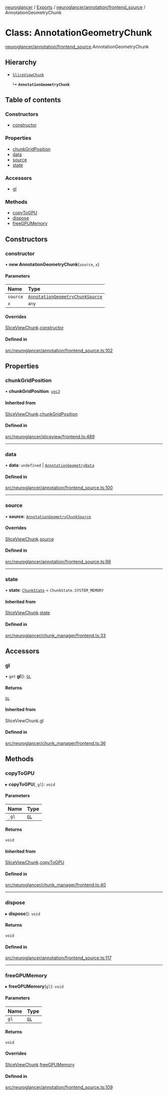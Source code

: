 [neuroglancer](../README.md) / [Exports](../modules.md) / [neuroglancer/annotation/frontend\_source](../modules/neuroglancer_annotation_frontend_source.md) / AnnotationGeometryChunk

# Class: AnnotationGeometryChunk

[neuroglancer/annotation/frontend_source](../modules/neuroglancer_annotation_frontend_source.md).AnnotationGeometryChunk

## Hierarchy

- [`SliceViewChunk`](neuroglancer_sliceview_frontend.SliceViewChunk.md)

  ↳ **`AnnotationGeometryChunk`**

## Table of contents

### Constructors

- [constructor](neuroglancer_annotation_frontend_source.AnnotationGeometryChunk.md#constructor)

### Properties

- [chunkGridPosition](neuroglancer_annotation_frontend_source.AnnotationGeometryChunk.md#chunkgridposition)
- [data](neuroglancer_annotation_frontend_source.AnnotationGeometryChunk.md#data)
- [source](neuroglancer_annotation_frontend_source.AnnotationGeometryChunk.md#source)
- [state](neuroglancer_annotation_frontend_source.AnnotationGeometryChunk.md#state)

### Accessors

- [gl](neuroglancer_annotation_frontend_source.AnnotationGeometryChunk.md#gl)

### Methods

- [copyToGPU](neuroglancer_annotation_frontend_source.AnnotationGeometryChunk.md#copytogpu)
- [dispose](neuroglancer_annotation_frontend_source.AnnotationGeometryChunk.md#dispose)
- [freeGPUMemory](neuroglancer_annotation_frontend_source.AnnotationGeometryChunk.md#freegpumemory)

## Constructors

### constructor

• **new AnnotationGeometryChunk**(`source`, `x`)

#### Parameters

| Name | Type |
| :------ | :------ |
| `source` | [`AnnotationGeometryChunkSource`](neuroglancer_annotation_frontend_source.AnnotationGeometryChunkSource.md) |
| `x` | `any` |

#### Overrides

[SliceViewChunk](neuroglancer_sliceview_frontend.SliceViewChunk.md).[constructor](neuroglancer_sliceview_frontend.SliceViewChunk.md#constructor)

#### Defined in

[src/neuroglancer/annotation/frontend_source.ts:102](https://github.com/ActiveBrainAtlas2/neuroglancer/blob/91617476/src/neuroglancer/annotation/frontend_source.ts#L102)

## Properties

### chunkGridPosition

• **chunkGridPosition**: [`vec3`](neuroglancer_util_geom.vec3.md)

#### Inherited from

[SliceViewChunk](neuroglancer_sliceview_frontend.SliceViewChunk.md).[chunkGridPosition](neuroglancer_sliceview_frontend.SliceViewChunk.md#chunkgridposition)

#### Defined in

[src/neuroglancer/sliceview/frontend.ts:489](https://github.com/ActiveBrainAtlas2/neuroglancer/blob/91617476/src/neuroglancer/sliceview/frontend.ts#L489)

___

### data

• **data**: `undefined` \| [`AnnotationGeometryData`](neuroglancer_annotation_frontend_source.AnnotationGeometryData.md)

#### Defined in

[src/neuroglancer/annotation/frontend_source.ts:100](https://github.com/ActiveBrainAtlas2/neuroglancer/blob/91617476/src/neuroglancer/annotation/frontend_source.ts#L100)

___

### source

• **source**: [`AnnotationGeometryChunkSource`](neuroglancer_annotation_frontend_source.AnnotationGeometryChunkSource.md)

#### Overrides

[SliceViewChunk](neuroglancer_sliceview_frontend.SliceViewChunk.md).[source](neuroglancer_sliceview_frontend.SliceViewChunk.md#source)

#### Defined in

[src/neuroglancer/annotation/frontend_source.ts:98](https://github.com/ActiveBrainAtlas2/neuroglancer/blob/91617476/src/neuroglancer/annotation/frontend_source.ts#L98)

___

### state

• **state**: [`ChunkState`](../enums/neuroglancer_chunk_manager_base.ChunkState.md) = `ChunkState.SYSTEM_MEMORY`

#### Inherited from

[SliceViewChunk](neuroglancer_sliceview_frontend.SliceViewChunk.md).[state](neuroglancer_sliceview_frontend.SliceViewChunk.md#state)

#### Defined in

[src/neuroglancer/chunk_manager/frontend.ts:33](https://github.com/ActiveBrainAtlas2/neuroglancer/blob/91617476/src/neuroglancer/chunk_manager/frontend.ts#L33)

## Accessors

### gl

• `get` **gl**(): [`GL`](../interfaces/neuroglancer_webgl_context.GL.md)

#### Returns

[`GL`](../interfaces/neuroglancer_webgl_context.GL.md)

#### Inherited from

SliceViewChunk.gl

#### Defined in

[src/neuroglancer/chunk_manager/frontend.ts:36](https://github.com/ActiveBrainAtlas2/neuroglancer/blob/91617476/src/neuroglancer/chunk_manager/frontend.ts#L36)

## Methods

### copyToGPU

▸ **copyToGPU**(`_gl`): `void`

#### Parameters

| Name | Type |
| :------ | :------ |
| `_gl` | [`GL`](../interfaces/neuroglancer_webgl_context.GL.md) |

#### Returns

`void`

#### Inherited from

[SliceViewChunk](neuroglancer_sliceview_frontend.SliceViewChunk.md).[copyToGPU](neuroglancer_sliceview_frontend.SliceViewChunk.md#copytogpu)

#### Defined in

[src/neuroglancer/chunk_manager/frontend.ts:40](https://github.com/ActiveBrainAtlas2/neuroglancer/blob/91617476/src/neuroglancer/chunk_manager/frontend.ts#L40)

___

### dispose

▸ **dispose**(): `void`

#### Returns

`void`

#### Defined in

[src/neuroglancer/annotation/frontend_source.ts:117](https://github.com/ActiveBrainAtlas2/neuroglancer/blob/91617476/src/neuroglancer/annotation/frontend_source.ts#L117)

___

### freeGPUMemory

▸ **freeGPUMemory**(`gl`): `void`

#### Parameters

| Name | Type |
| :------ | :------ |
| `gl` | [`GL`](../interfaces/neuroglancer_webgl_context.GL.md) |

#### Returns

`void`

#### Overrides

[SliceViewChunk](neuroglancer_sliceview_frontend.SliceViewChunk.md).[freeGPUMemory](neuroglancer_sliceview_frontend.SliceViewChunk.md#freegpumemory)

#### Defined in

[src/neuroglancer/annotation/frontend_source.ts:109](https://github.com/ActiveBrainAtlas2/neuroglancer/blob/91617476/src/neuroglancer/annotation/frontend_source.ts#L109)
